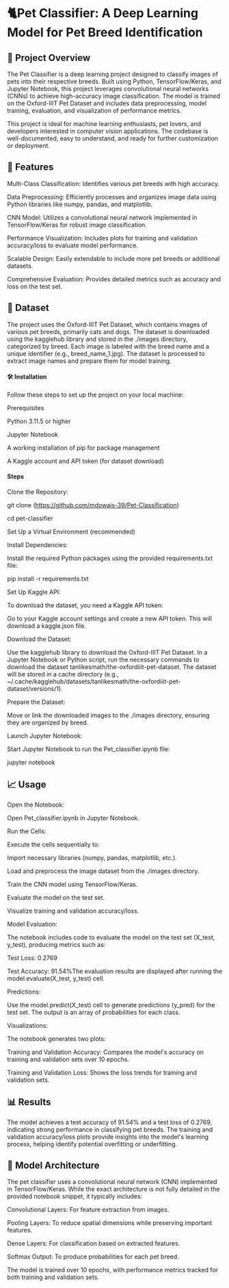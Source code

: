 # **🐈Pet Classifier: A Deep Learning Model for Pet Breed Identification**



## **📖 Project Overview**

The Pet Classifier is a deep learning project designed to classify images of pets into their respective breeds. Built using Python, TensorFlow/Keras, and Jupyter Notebook, this project leverages convolutional neural networks (CNNs) to achieve high-accuracy image classification. The model is trained on the Oxford-IIIT Pet Dataset and includes data preprocessing, model training, evaluation, and visualization of performance metrics.

This project is ideal for machine learning enthusiasts, pet lovers, and developers interested in computer vision applications. The codebase is well-documented, easy to understand, and ready for further customization or deployment.



## **🚀 Features**



Multi-Class Classification: Identifies various pet breeds with high accuracy.

Data Preprocessing: Efficiently processes and organizes image data using Python libraries like numpy, pandas, and matplotlib.

CNN Model: Utilizes a convolutional neural network implemented in TensorFlow/Keras for robust image classification.

Performance Visualization: Includes plots for training and validation accuracy/loss to evaluate model performance.

Scalable Design: Easily extendable to include more pet breeds or additional datasets.

Comprehensive Evaluation: Provides detailed metrics such as accuracy and loss on the test set.





## **📂 Dataset**

The project uses the Oxford-IIIT Pet Dataset, which contains images of various pet breeds, primarily cats and dogs. The dataset is downloaded using the kagglehub library and stored in the ./images directory, categorized by breed. Each image is labeled with the breed name and a unique identifier (e.g., breed\_name\_1.jpg). The dataset is processed to extract image names and prepare them for model training.



#### 🛠️ Installation

Follow these steps to set up the project on your local machine:

Prerequisites



Python 3.11.5 or higher

Jupyter Notebook

A working installation of pip for package management

A Kaggle account and API token (for dataset download)



#### Steps



Clone the Repository:

git clone (https://github.com/mdowais-39/Pet-Classification)

cd pet-classifier





Set Up a Virtual Environment (recommended)





Install Dependencies:

Install the required Python packages using the provided requirements.txt file:

pip install -r requirements.txt





Set Up Kaggle API:

To download the dataset, you need a Kaggle API token:



Go to your Kaggle account settings and create a new API token. This will download a kaggle.json file.





Download the Dataset:

Use the kagglehub library to download the Oxford-IIIT Pet Dataset. In a Jupyter Notebook or Python script, run the necessary commands to download the dataset tanlikesmath/the-oxfordiiit-pet-dataset. The dataset will be stored in a cache directory (e.g., ~/.cache/kagglehub/datasets/tanlikesmath/the-oxfordiiit-pet-dataset/versions/1).



Prepare the Dataset:

Move or link the downloaded images to the ./images directory, ensuring they are organized by breed.



Launch Jupyter Notebook:

Start Jupyter Notebook to run the Pet\_classifier.ipynb file:

jupyter notebook





## **📈 Usage**



Open the Notebook:

Open Pet\_classifier.ipynb in Jupyter Notebook.



Run the Cells:

Execute the cells sequentially to:



Import necessary libraries (numpy, pandas, matplotlib, etc.).

Load and preprocess the image dataset from the ./images directory.

Train the CNN model using TensorFlow/Keras.

Evaluate the model on the test set.

Visualize training and validation accuracy/loss.





Model Evaluation:

The notebook includes code to evaluate the model on the test set (X\_test, y\_test), producing metrics such as:



Test Loss: 0.2769

Test Accuracy: 91.54%The evaluation results are displayed after running the model.evaluate(X\_test, y\_test) cell.





Predictions:

Use the model.predict(X\_test) cell to generate predictions (y\_pred) for the test set. The output is an array of probabilities for each class.



Visualizations:

The notebook generates two plots:



Training and Validation Accuracy: Compares the model's accuracy on training and validation sets over 10 epochs.

Training and Validation Loss: Shows the loss trends for training and validation sets.









## **📊 Results**

The model achieves a test accuracy of 91.54% and a test loss of 0.2769, indicating strong performance in classifying pet breeds. The training and validation accuracy/loss plots provide insights into the model's learning process, helping identify potential overfitting or underfitting.





## **🧠 Model Architecture**

The pet classifier uses a convolutional neural network (CNN) implemented in TensorFlow/Keras. While the exact architecture is not fully detailed in the provided notebook snippet, it typically includes:



Convolutional Layers: For feature extraction from images.

Pooling Layers: To reduce spatial dimensions while preserving important features.

Dense Layers: For classification based on extracted features.

Softmax Output: To produce probabilities for each pet breed.



The model is trained over 10 epochs, with performance metrics tracked for both training and validation sets.





